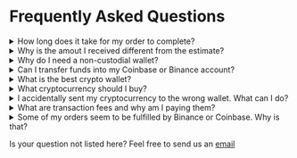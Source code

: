 # Frequently Asked Questions

<details><summary>How long does it take for my order to complete?</summary><p>jewl.app starts processing your order as soon as you have transferred the funds to jewl.app and the transaction is confirmed. How long a confirmation takes is dependant on the chain that you are transferring funds on. Some chains like bitcoin are notoriously slow (30+ minutes). Please have a look at the estimated delivery time when specifying your order. If you think something is wrong feel free to send us a message and we'll be happy to look into it</p></details>

<details><summary>Why is the amout I received different from the estimate?</summary><p>jewl.app shows you the exact transfer price at the current time. When processing your order jewl.app will again take the exact price at the current time. Because there is a difference between the time of placing an order and processing your order the amounts will not exactly match. This difference in time can be explained by the confirmation that is needed to clear the funds. The time this confirmation takes depends on the chain.</p></details>

<details><summary>Why do I need a non-custodial wallet?</summary><p>Custodial wallets might be convenient and you won't need to pay transfer fees, you are trusting someone else with complete control of your assets. With a non-custodial wallet you are in full control. Take a look at what happened to FTX or QuadrigaCX for an example of the risks. Not your keys, not your coins.</p></details>

<details><summary>Can I transfer funds into my Coinbase or Binance account?</summary><p>Certainly! While it is possible to transfer funds into a custodial wallets we suggest opting for a non-custodial wallet.</p></details>

<details><summary>What is the best crypto wallet?</summary><p>While we don't think there is a single best wallet out there. We do think that you should invest in a quality hardware wallet if you are serious about crypto investing. A hardware wallet keeps your private keys, and thus your assets, safe on a secure physical device that is disconected from the internet. No-one would be able to steal your funds without physical access to the device.</p></details>

<details><summary>What cryptocurrency should I buy?</summary><p>While we cannot give you a definitive answer to that question, it is a good idea to diversify your portfolio across different blockchains. Please do make sure that you only invest funds that you do not need in the next years. Value of investments can fluctuate and forced sells are never beneficial.</p></details>

<details><summary>I accidentally sent my cryptocurrency to the wrong wallet. What can I do?</summary><p>All crypto transactions are final. If you have access to the wallet you can simply transfer the tokens to a wallet of your choice. If you do not have access to the wallet your funds are unfortunately lost forever. Please always triple check when entering wallet addresses for sending and receiving crypto assets.</p></details>

<details><summary>What are transaction fees and why am I paying them?</summary><p>To transfer crypto assets from one wallet to another we need to pay a small fee to make sure our transaction gets validated and included in the blockchain ledger. These fees can be compared to payment fees charged in traditional finance. Because jewl.app transfers the crypto assets directly into your own wallet, transfer fees will need to be payed for the transfer.</p></details>

<details><summary>Some of my orders seem to be fulfilled by Binance or Coinbase. Why is that?</summary><p>jewl.app buys and sells cryptocurrencies through popular exchanges to get you the best price for you. We sometimes transfer assets directly from our custodial accounts to your wallet. If you were wondering, we only keep a small active balance on our custodial accounts. All our longer-term holds are safely stored on a hardware wallet.</p></details>

Is your question not listed here? Feel free to send us an [email](mailto:contact@jewl.app)
